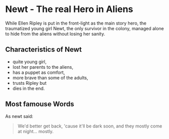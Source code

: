# Newt - The real Hero in Aliens 

While Ellen Ripley is put in the front-light as the main story hero, the traumatized young girl Newt, the only survivor in the colony, managed alone to hide from the aliens without losing her sanity.

## Characteristics of Newt

* quite young girl,
* lost her parents to the aliens,
* has a puppet as comfort,
* more brave than some of the adults,
* trusts Ripley but
* dies in the end.

## Most famouse Words

As newt said:
> We'd better get back, 'cause it'll be dark soon, 
> and they mostly come at night... mostly.